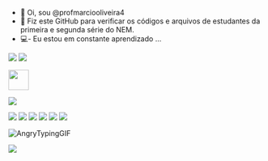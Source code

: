 - 👋 Oi, sou @profmarciooliveira4
- 👀 Fiz este GitHub para verificar os códigos e arquivos de estudantes da primeira e segunda série do NEM.
- 💻- Eu estou em constante aprendizado ...

<!---
profmarciooliveira4/profmarciooliveira4 is a ✨ special ✨ repository because its `README.md` (this file) appears on your GitHub profile.
You can click the Preview link to take a look at your changes.
--->
![](https://img.shields.io/badge/Opera-FF1B2D?style=for-the-badge&logo=Opera&logoColor=white)
![](https://img.shields.io/badge/LibreOffice-18A303?style=for-the-badge&logo=LibreOffice&logoColor=white)

<img src="https://cdn.jsdelivr.net/gh/devicons/devicon/icons/moodle/moodle-original.svg" width="40" height="40"/>

![](https://img.shields.io/badge/Linux_Mint-87CF3E?style=for-the-badge&logo=linux-mint&logoColor=white)

![](https://img.shields.io/badge/Scratch-4D97FF?style=for-the-badge&logo=Scratch&logoColor=white)
![](https://img.shields.io/badge/VSCode-0078D4?style=for-the-badge&logo=visual%20studio%20code&logoColor=white)
![](https://img.shields.io/badge/GitHub-100000?style=for-the-badge&logo=github&logoColor=white)
![](https://img.shields.io/badge/HTML5-E34F26?style=for-the-badge&logo=html5&logoColor=white)
![](https://img.shields.io/badge/CSS3-1572B6?style=for-the-badge&logo=css3&logoColor=white)
![](https://img.shields.io/badge/Vercel-000000?style=for-the-badge&logo=vercel&logoColor=white)
         
         
![AngryTypingGIF](https://user-images.githubusercontent.com/105569880/175815020-6fdde529-118c-4cf1-ab25-4cc2f6d31b9a.gif)


![](https://github.com/camilafernanda/camilafernanda/raw/output/github-contribution-grid-snake.svg)

          





